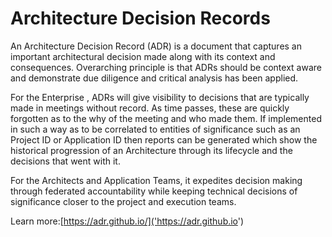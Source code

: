 # Architecture Decision Records

An Architecture Decision Record (ADR) is a document that captures an important architectural decision made along with its context and consequences. Overarching principle is that ADRs should be context aware and demonstrate due diligence and critical analysis has been applied.

For the Enterprise , ADRs will give visibility to decisions that are typically made in meetings without record. As time passes, these are quickly forgotten as to the why of the meeting and who made them.   If implemented in such a way as to be correlated to entities of significance such as an Project ID or Application ID then reports can be generated which show the historical progression of an Architecture through its lifecycle and the decisions that went with it.

For the Architects and Application Teams, it expedites decision making through federated accountability while keeping technical decisions of significance closer to the project and execution teams. 

Learn more:[https://adr.github.io/]('https://adr.github.io')
